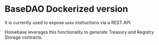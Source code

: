 # BaseDAO Dockerized version

It is currently used to expose `make` instructions via a REST API.

Homebase leverages this functionality to generate Treasury and Registry Storage contracts.
